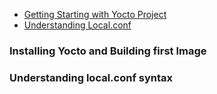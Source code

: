 - [Getting Starting with Yocto Project](#Installing-Yocto-and-Building-first-image)
- [Understanding Local.conf](#Understanding-local.conf-syntax)


### Installing Yocto and Building first Image
### Understanding local.conf syntax
